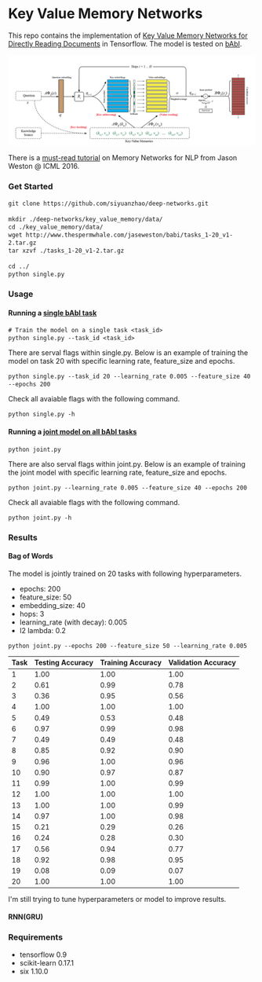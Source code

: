 # Key Value Memory Networks

This repo contains the implementation of [Key Value Memory Networks for Directly Reading Documents](https://arxiv.org/abs/1606.03126) in Tensorflow. The model is tested on [bAbI](http://arxiv.org/abs/1502.05698).

![Structure of Key Value Memory Networks](key_value_mem.png)

There is a [must-read tutorial](http://www.thespermwhale.com/jaseweston/icml2016/) on Memory Networks for NLP from Jason Weston @ ICML 2016.

### Get Started

```
git clone https://github.com/siyuanzhao/deep-networks.git

mkdir ./deep-networks/key_value_memory/data/
cd ./key_value_memory/data/
wget http://www.thespermwhale.com/jaseweston/babi/tasks_1-20_v1-2.tar.gz
tar xzvf ./tasks_1-20_v1-2.tar.gz

cd ../
python single.py
```

### Usage

#### Running a [single bAbI task](./key_value_memory/single.py)

```
# Train the model on a single task <task_id>
python single.py --task_id <task_id>
```
There are serval flags within single.py. Below is an example of training the model on task 20 with specific learning rate, feature_size and epochs.
```
python single.py --task_id 20 --learning_rate 0.005 --feature_size 40 --epochs 200
```
Check all avaiable flags with the following command.
```
python single.py -h
```
#### Running a [joint model on all bAbI tasks](./key_value_memory/joint.py)
```
python joint.py
```
There are also serval flags within joint.py. Below is an example of training the joint model with specific learning rate, feature_size and epochs.
```
python joint.py --learning_rate 0.005 --feature_size 40 --epochs 200
```
Check all avaiable flags with the following command.
```
python joint.py -h
```
### Results
#### Bag of Words

The model is jointly trained on 20 tasks with following hyperparameters.
- epochs: 200
- feature_size: 50
- embedding_size: 40
- hops: 3
- learning_rate (with decay): 0.005
- l2 lambda: 0.2
```
python joint.py --epochs 200 --feature_size 50 --learning_rate 0.005
```
| Task | Testing Accuracy | Training Accuracy | Validation Accuracy |
|------|------------------|-------------------|---------------------|
| 1    | 1.00             | 1.00              | 1.00                |
| 2    | 0.61             | 0.99              | 0.78                |
| 3    | 0.36             | 0.95              | 0.56                |
| 4    | 1.00             | 1.00              | 1.00                |
| 5    | 0.49             | 0.53              | 0.48                |
| 6    | 0.97             | 0.99              | 0.98                |
| 7    | 0.49             | 0.49              | 0.48                |
| 8    | 0.85             | 0.92              | 0.90                |
| 9    | 0.96             | 1.00              | 0.96                |
| 10   | 0.90             | 0.97              | 0.87                |
| 11   | 0.99             | 1.00              | 0.99                |
| 12   | 1.00             | 1.00              | 1.00                |
| 13   | 1.00             | 1.00              | 0.99                |
| 14   | 0.97             | 1.00              | 0.98                |
| 15   | 0.21             | 0.29              | 0.26                |
| 16   | 0.24             | 0.28              | 0.30                |
| 17   | 0.56             | 0.94              | 0.77                |
| 18   | 0.92             | 0.98              | 0.95                |
| 19   | 0.08             | 0.09              | 0.07                |
| 20   | 1.00             | 1.00              | 1.00                |

I'm still trying to tune hyperparameters or model to improve results.
#### RNN(GRU)

### Requirements

* tensorflow 0.9
* scikit-learn 0.17.1
* six 1.10.0
